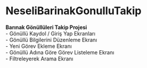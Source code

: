 # NeseliBarinakGonulluTakip
<strong> Barınak Gönüllüleri Takip Projesi </strong>
<br> - Gönüllü Kaydol / Giriş Yap Ekranları
<br> - Gönüllü Bilgilerini Düzenleme Ekranı
<br> - Yeni Görev Ekleme Ekranı
<br> - Gönüllü Adına Göre Görev Listeleme Ekranı
<br> - Filtreleyerek Arama Ekranı
